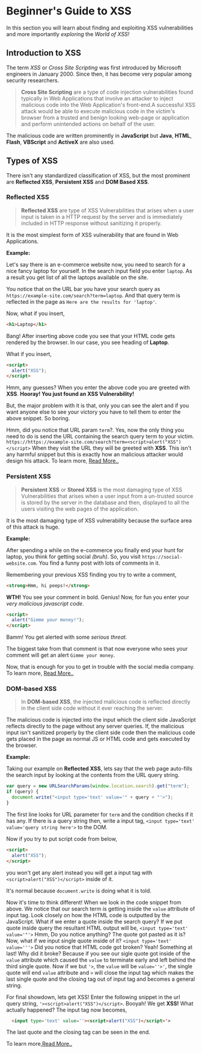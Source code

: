 # Beginner's Guide to XSS

In this section you will learn about finding and exploiting XSS vulnerabilities and more importantly _exploring_ the _World of XSS!_

## Introduction to XSS

The term _XSS_ or _Cross Site Scripting_ was first introduced by Microsoft engineers in January 2000. Since then, it has become very popular among security researchers.

> **Cross Site Scripting** are a type of code injection vulnerabilities found typically in Web Applications that involve an attacker to inject malicious code into the Web Application's front-end.A successful XSS attack would be able to execute malicious code in the victim's browser from a trusted and benign looking web-page or application and perform unintended actions on behalf of the user.

The malicious code are written prominently in **JavaScript** but **Java**, **HTML**, **Flash**, **VBScript** and **ActiveX** are also used.

## Types of XSS

There isn't any standardized classification of XSS, but the most prominent are **Reflected XSS**, **Persistent XSS** and **DOM Based XSS**.

### Reflected XSS

> **Reflected XSS** are type of XSS Vulnerabilities that arises when a user input is taken in a HTTP request by the server and is immediately included in HTTP response without sanitizing it properly.

It is the most simplest form of XSS vulnerability that are found in Web Applications.

**Example:**

Let's say there is an e-commerce website now, you need to search for a nice fancy laptop for yourself. In the search input field you enter `laptop`. As a result you get list of all the laptops available on the site.

You notice that on the URL bar you have your search query as `https://example-site.com/search?term=laptop`.
And that query term is reflected in the page as `Here are the results for 'laptop'`.

Now, what if you insert,

```html
<h1>Laptop</h1>
```

Bang! After inserting above code you see that your HTML code gets rendered by the browser. In our case, you see heading of **Laptop**.

What if you insert,

```html
<script>
  alert("XSS");
</script>
```

Hmm, any guesses? When you enter the above code you are greeted with **XSS**.
**Hooray! You just found an XSS Vulnerability!**

But, the major problem with it is that, only you can see the alert and if you want anyone else to see your victory you have to tell them to enter the above snippet. So boring.

Hmm, did you notice that URL param `term`?. Yes, now the only thing you need to do is send the URL containing the search query term to your victim.
`https://https://example-site.com/search?term=<script>alert("XSS")</script>`
When they visit the URL they will be greeted with **XSS**. This isn't any harmful snippet but this is exactly how an malicious attacker would design his attack. To learn more,
[Read More..](./Reflected%20XSS.md)

### Persistent XSS

> **Persistent XSS** or **Stored XSS** is the most damaging type of XSS Vulnerabilities that arises when a user input from a un-trusted source is stored by the server in the database and then, displayed to all the users visiting the web pages of the application.

It is the most damaging type of XSS vulnerability because the surface area of this attack is huge.

**Example:**

After spending a while on the e-commerce you finally end your hunt for laptop, you think for getting social _(bruh)_. So, you visit `https://social-website.com`. You find a funny post with lots of comments in it.

Remembering your previous XSS finding you try to write a comment,

```html
<strong>Hmm, hi peeps!</strong>
```

**WTH!** You see your comment in bold. Genius! Now, for fun you enter your _very malicious javascript code_.

```html
<script>
  alert("Gimme your money!");
</script>
```

Bamm! You get alerted with some _serious threat._

The biggest take from that comment is that now everyone who sees your comment will get an alert `Gimme your money`.

Now, that is enough for you to get in trouble with the social media company. To learn more,
[Read More..](./Persistent%20XSS.md)

### DOM-based XSS

> In **DOM-based XSS**, the injected malicious code is reflected directly in the client side code without it ever reaching the server.

The malicious code is injected into the input which the client side JavaScript reflects directly to the page without any server queries. If, the malicious input isn't sanitized properly by the client side code then the malicious code gets placed in the page as normal JS or HTML code and gets executed by the browser.

**Example:**

Taking our example on **Reflected XSS**, lets say that the web page auto-fills the search input by looking at the contents from the URL query string.

```javascript
var query = new URLSearchParams(window.location.search).get("term");
if (query) {
  document.write("<input type='text' value='" + query + "'>");
}
```

The first line looks for URL parameter for `term` and the condition checks if it has any. If there is a query string then, write a input tag, `<input type='text' value='query string here'>` to the DOM.

Now if you try to put script code from below,

```html
<script>
  alert("XSS");
</script>
```

you won't get any alert instead you will get a input tag with `<script>alert("XSS")</script>` inside of it.

It's normal because `document.write` is doing what it is told.

Now it's time to think different!
When we look in the code snippet from above. We notice that our search term is getting inside the `value` attribute of input tag.
Look closely on how the HTML code is outputted by the JavaScript. What if we enter a  quote inside the search query?
If we put  quote inside query the resultant HTML output will be,
`<input type='text' value='"'>`
Hmm, Do you notice anything? The quote got pasted as it is? Now, what if we input single quote inside of it?
`<input type='text' value='''>`
Did you notice that HTML code got broken? Yeah! Something at last!
Why did it broke? Because if you see our sigle quote got inside of the `value` attribute which caused the `value` to terminate early and left behind the third single quote.
Now if we but `'>`, the  `value` will be `value=''>'`, the single quote will end `value` attribute and `>` will close the input tag which makes the last single quote and the closing tag out of input tag and becomes a general string.

For final showdown, lets get XSS!
Enter the following snippet in the url query string, `'><script>alert("XSS")</script>`.
Booyah! We get **XSS!**
What actually happened?
The input tag now becomes,

```html
  <input type='text' value=''><script>alert("XSS")</script>'>
```

The last quote and the closing tag can be seen in the end.

To learn more,[Read More..](./DOM-based%20XSS.md)

